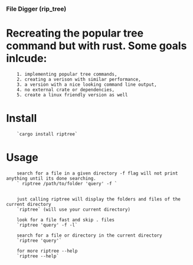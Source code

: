 

### File Digger (rip_tree)
 
  # Recreating the popular tree command but with rust. Some goals inlcude:   
        1. implementing popular tree commands,  
        2. creating a verison with similar performance,   
        3. a version with a nice looking command line output,  
        4. no external crate or dependencies,
        5. create a linux friendly version as well
  
   #  Install 
        `cargo install riptree`
   
  # Usage 
        search for a file in a given directory -f flag will not print anything until its done searching.
        ` riptree /path/to/folder 'query' -f `
       

        just calling riptree will display the folders and files of the current directory
        `riptree` (will use your current directory) 

        look for a file fast and skip . files
        `riptree 'query' -f -l`

        search for a file or directory in the current directory 
        `riptree 'query'`
        
        for more riptree --help
        `riptree --help`
